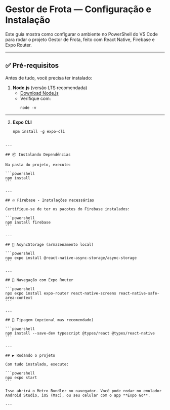 # Gestor de Frota — Configuração e Instalação

Este guia mostra como configurar o ambiente no PowerShell do VS Code para rodar o projeto Gestor de Frota, feito com React Native, Firebase e Expo Router.

---

## ✅ Pré-requisitos

Antes de tudo, você precisa ter instalado:

1. **Node.js** (versão LTS recomendada)
   - [Download Node.js](https://nodejs.org/)
   - Verifique com:
     ```powershell
     node -v
     ```

---

2. **Expo CLI**
   ```powershell
   npm install -g expo-cli
````

---

## 📦 Instalando Dependências

Na pasta do projeto, execute:

```powershell
npm install
```

---

## 🔥 Firebase - Instalações necessárias

Certifique-se de ter os pacotes do Firebase instalados:

```powershell
npm install firebase
```

---

## 📱 AsyncStorage (armazenamento local)

```powershell
npx expo install @react-native-async-storage/async-storage
```

---

## 🧭 Navegação com Expo Router

```powershell
npx expo install expo-router react-native-screens react-native-safe-area-context
```

---

## 🧪 Tipagem (opcional mas recomendado)

```powershell
npm install --save-dev typescript @types/react @types/react-native
```

---

## ▶️ Rodando o projeto

Com tudo instalado, execute:

```powershell
npx expo start
```

Isso abrirá o Metro Bundler no navegador. Você pode rodar no emulador Android Studio, iOS (Mac), ou seu celular com o app **Expo Go**.

---
